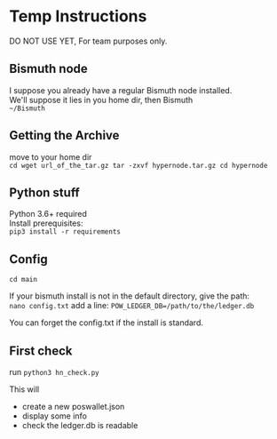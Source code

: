 # Temp Instructions

DO NOT USE YET, For team purposes only.

## Bismuth node

I suppose you already have a regular Bismuth node installed.  
We'll suppose it lies in you home dir, then Bismuth  
`~/Bismuth`

## Getting the Archive

move to your home dir  
`cd
wget url_of_the_tar.gz
tar -zxvf hypernode.tar.gz
cd hypernode
`

## Python stuff

Python 3.6+ required  
Install prerequisites:  
`pip3 install -r requirements`

## Config

`cd main`

If your bismuth install is not in the default directory, give the path:  
`nano config.txt`
add a line:
`POW_LEDGER_DB=/path/to/the/ledger.db`

You can forget the config.txt if the install is standard.

## First check

run
`python3 hn_check.py`

This will
- create a new poswallet.json
- display some info
- check the ledger.db is readable


